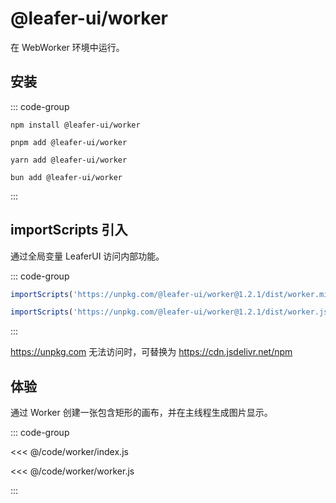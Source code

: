 # @leafer-ui/worker

在 WebWorker 环境中运行。

<!-- 如果你需要编辑图形，推荐更省心的 [leafer-editor](/guide/install/editor/worker/start.md)，已集成了图形编辑器相关插件。 -->

## 安装

::: code-group

```sh[npm]
npm install @leafer-ui/worker
```

```sh[pnpm]
pnpm add @leafer-ui/worker
```

```sh[yarn]
yarn add @leafer-ui/worker
```

```sh[bun]
bun add @leafer-ui/worker
```

:::

## importScripts 引入

通过全局变量 LeaferUI 访问内部功能。

::: code-group

```js [worker.min.js]
importScripts('https://unpkg.com/@leafer-ui/worker@1.2.1/dist/worker.min.js')
```

```js [worker.js]
importScripts('https://unpkg.com/@leafer-ui/worker@1.2.1/dist/worker.js')
```

:::

https://unpkg.com 无法访问时，可替换为 https://cdn.jsdelivr.net/npm

## 体验

通过 Worker 创建一张包含矩形的画布，并在主线程生成图片显示。

::: code-group

<<< @/code/worker/index.js

<<< @/code/worker/worker.js

:::
